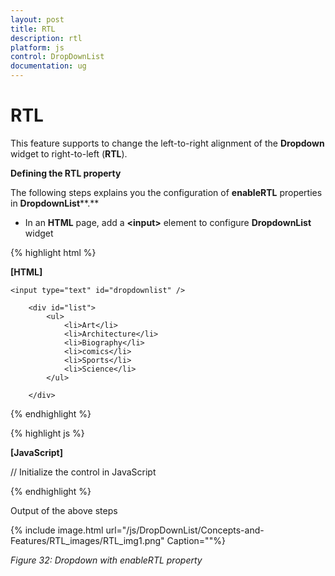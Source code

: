 ```yaml
---
layout: post
title: RTL
description: rtl
platform: js
control: DropDownList
documentation: ug
---
```


# RTL

This feature supports to change the left-to-right alignment of the **Dropdown** widget to right-to-left (**RTL**). 

**Defining the RTL property**

The following steps explains you the configuration of **enableRTL** properties in **DropdownList****.**

* In an **HTML** page, add a **&lt;input&gt;** element to configure **DropdownList** widget


{% highlight html %}

**[HTML]**

    <input type="text" id="dropdownlist" />

        <div id="list">
            <ul>
                <li>Art</li>
                <li>Architecture</li>
                <li>Biography</li>
                <li>comics</li>
                <li>Sports</li>
                <li>Science</li>
            </ul>

        </div>

{% endhighlight %}

{% highlight js %}

**[JavaScript]**  

// Initialize the control in JavaScript

<script type="text/javascript">

   $(function () {
            $('#dropdownlist').ejDropDownList({
                targetID: "list",
                enableRTL:true
            });
       }); 
</script>

{% endhighlight %}

Output of the above steps


{% include image.html url="/js/DropDownList/Concepts-and-Features/RTL_images/RTL_img1.png" Caption=""%}

_Figure 32: Dropdown with enableRTL property_  

